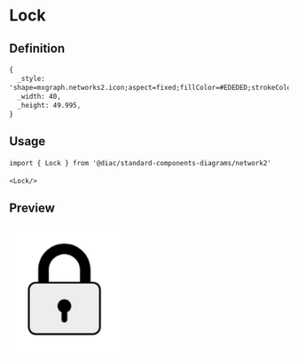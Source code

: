 # Lock

## Definition

```
{
  _style: 'shape=mxgraph.networks2.icon;aspect=fixed;fillColor=#EDEDED;strokeColor=#000000;gradientColor=#5B6163;network2IconShadow=1;network2bgFillColor=none;network2Icon=mxgraph.networks2.lock;network2IconW=0.8;network2IconH=0.9999;',
  _width: 40,
  _height: 49.995,
}
```

## Usage

```
import { Lock } from '@diac/standard-components-diagrams/network2'

<Lock/>
```

## Preview

<img src="./lock.png" width="200"/>
